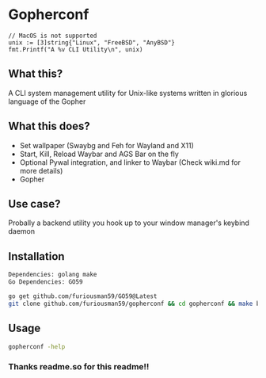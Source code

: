 
# Gopherconf
    // MacOS is not supported
    unix := [3]string{"Linux", "FreeBSD", "AnyBSD"}
    fmt.Printf("A %v CLI Utility\n", unix)
## What this?

A CLI system management utility for Unix-like systems written in glorious language of the Gopher

## What this does?
- Set wallpaper (Swaybg and Feh for Wayland and X11)
- Start, Kill, Reload Waybar and AGS Bar on the fly
- Optional Pywal integration, and linker to Waybar (Check wiki.md for more details)
- Gopher

## Use case?
Probally a backend utility you hook up to your window manager's keybind daemon


## Installation
```bash
Dependencies: golang make
Go Dependencies: GO59
```

```bash
go get github.com/furiousman59/GO59@Latest
git clone github.com/furiousman59/gopherconf && cd gopherconf && make build && sudo make install
```

## Usage

```bash
gopherconf -help
```

### Thanks readme.so for this readme!!
